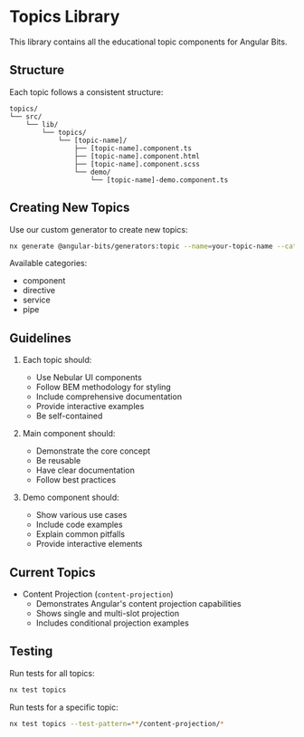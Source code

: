# Topics Library

This library contains all the educational topic components for Angular Bits.

## Structure

Each topic follows a consistent structure:
```
topics/
└── src/
    └── lib/
        └── topics/
            └── [topic-name]/
                ├── [topic-name].component.ts
                ├── [topic-name].component.html
                ├── [topic-name].component.scss
                └── demo/
                    └── [topic-name]-demo.component.ts
```

## Creating New Topics

Use our custom generator to create new topics:

```bash
nx generate @angular-bits/generators:topic --name=your-topic-name --category=component
```

Available categories:
- component
- directive
- service
- pipe

## Guidelines

1. Each topic should:
   - Use Nebular UI components
   - Follow BEM methodology for styling
   - Include comprehensive documentation
   - Provide interactive examples
   - Be self-contained

2. Main component should:
   - Demonstrate the core concept
   - Be reusable
   - Have clear documentation
   - Follow best practices

3. Demo component should:
   - Show various use cases
   - Include code examples
   - Explain common pitfalls
   - Provide interactive elements

## Current Topics

- Content Projection (`content-projection`)
  - Demonstrates Angular's content projection capabilities
  - Shows single and multi-slot projection
  - Includes conditional projection examples

## Testing

Run tests for all topics:
```bash
nx test topics
```

Run tests for a specific topic:
```bash
nx test topics --test-pattern=**/content-projection/*
```
